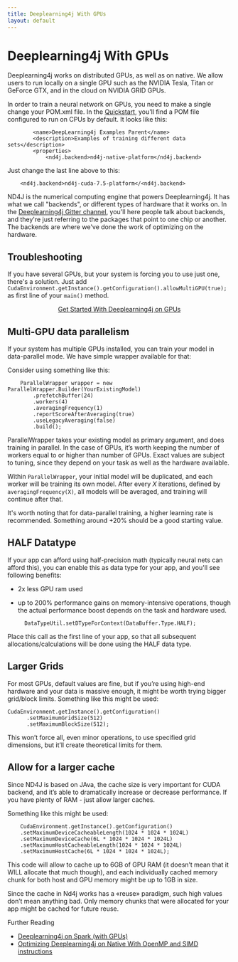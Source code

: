 ```yaml
---
title: Deeplearning4j With GPUs
layout: default
---
```


# Deeplearning4j With GPUs

Deeplearning4j works on distributed GPUs, as well as on native. We allow users to run locally on a single GPU such as the NVIDIA Tesla, Titan or GeForce GTX, and in the cloud on NVIDIA GRID GPUs. 

In order to train a neural network on GPUs, you need to make a single change your POM.xml file. In the [Quickstart](./quickstart), you'll find a POM file configured to run on CPUs by default. It looks like this:

            <name>DeepLearning4j Examples Parent</name>
            <description>Examples of training different data sets</description>
            <properties>
                <nd4j.backend>nd4j-native-platform</nd4j.backend>

Just change the last line above to this:

        <nd4j.backend>nd4j-cuda-7.5-platform</<nd4j.backend>

ND4J is the numerical computing engine that powers Deeplearning4j. It has what we call "backends", or different types of hardware that it works on. In the [Deeplearning4j Gitter channel](https://gitter.im/deeplearning4j/deeplearning4j), you'll here people talk about backends, and they're just referring to the packages that point to one chip or another. The backends are where we've done the work of optimizing on the hardware.

## Troubleshooting

If you have several GPUs, but your system is forcing you to use just one, there's a solution. Just add `CudaEnvironment.getInstance().getConfiguration().allowMultiGPU(true);` as first line of your `main()` method.

<p align="center">
<a href="./quickstart" class="btn btn-custom" onClick="ga('send', 'event', ‘quickstart', 'click');">Get Started With Deeplearning4j on GPUs</a>
</p>


## Multi-GPU data parallelism

If your system has multiple GPUs installed, you can train your model in data-parallel mode. We have simple wrapper available for that:

Consider using something like this:

        ParallelWrapper wrapper = new ParallelWrapper.Builder(YourExistingModel)
            .prefetchBuffer(24)
            .workers(4)
            .averagingFrequency(1)
            .reportScoreAfterAveraging(true)
            .useLegacyAveraging(false)
            .build();

ParallelWrapper takes your existing model as primary argument, and does training in parallel. In the case of GPUs, it’s worth keeping the number of workers equal to or higher than number of GPUs. Exact values are subject to tuning, since they depend on your task as well as the hardware available.

Within `ParallelWrapper`, your initial model will be duplicated, and each worker will be training its own model. After every *X* iterations, defined by `averagingFrequency(X)`, all models will be averaged, and training will continue after that. 

It's worth noting that for data-parallel training, a higher learning rate is recommended. Something around +20% should be a good starting value.

## HALF Datatype

If your app can afford using half-precision math (typically neural nets can afford this), you can enable this as data type for your app, and you'll see following benefits:

* 2x less GPU ram used
* up to 200% performance gains on memory-intensive operations, though the actual performance boost depends on the task and hardware used.

        DataTypeUtil.setDTypeForContext(DataBuffer.Type.HALF);

Place this call as the first line of your app, so that all subsequent allocations/calculations will be done using the HALF data type. 

## Larger Grids

For most GPUs, default values are fine, but if you’re using high-end hardware and your data is massive enough, it might be worth trying bigger grid/block limits. Something like this might be used:

    CudaEnvironment.getInstance().getConfiguration()
          .setMaximumGridSize(512)
          .setMaximumBlockSize(512);

This won’t force all, even minor operations, to use specified grid dimensions, but it’ll create theoretical limits for them. 

## Allow for a larger cache

Since ND4J is based on JAva, the cache size is very important for CUDA backend, and it’s able to dramatically increase or decrease performance. If you have plenty of RAM - just allow larger caches.

Something like this might be used:

        CudaEnvironment.getInstance().getConfiguration()
        .setMaximumDeviceCacheableLength(1024 * 1024 * 1024L)
        .setMaximumDeviceCache(6L * 1024 * 1024 * 1024L)
        .setMaximumHostCacheableLength(1024 * 1024 * 1024L)
        .setMaximumHostCache(6L * 1024 * 1024 * 1024L);

This code will allow to cache up to 6GB of GPU RAM (it doesn’t mean that it WILL allocate that much though), and each individually cached memory chunk for both host and GPU memory might be up to 1GB in size. 

Since the cache in Nd4j works has a «reuse» paradigm, such high values don’t mean anything bad. Only memory chunks that were allocated for your app might be cached for future reuse.

Further Reading

* [Deeplearning4j on Spark (with GPUs)](./spark)
* [Optimizing Deeplearning4j on Native With OpenMP and SIMD instructions](./native)
